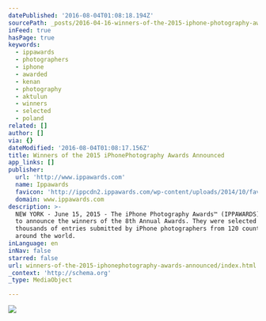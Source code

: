 ```yaml
---
datePublished: '2016-08-04T01:08:18.194Z'
sourcePath: _posts/2016-04-16-winners-of-the-2015-iphone-photography-awards-announced.md
inFeed: true
hasPage: true
keywords:
  - ippawards
  - photographers
  - iphone
  - awarded
  - kenan
  - photography
  - aktulun
  - winners
  - selected
  - poland
related: []
author: []
via: {}
dateModified: '2016-08-04T01:08:17.156Z'
title: Winners of the 2015 iPhonePhotography Awards Announced
app_links: []
publisher:
  url: 'http://www.ippawards.com'
  name: Ippawards
  favicon: 'http://ippcdn2.ippawards.com/wp-content/uploads/2014/10/favicon.ico'
  domain: www.ippawards.com
description: >-
  NEW YORK - June 15, 2015 - The iPhone Photography Awards™ (IPPAWARDS) is proud
  to announce the winners of the 8th Annual Awards. They were selected from
  thousands of entries submitted by iPhone photographers from 120 countries
  around the world.
inLanguage: en
inNav: false
starred: false
url: winners-of-the-2015-iphonephotography-awards-announced/index.html
_context: 'http://schema.org'
_type: MediaObject

---
```

![](https://the-grid-user-content.s3-us-west-2.amazonaws.com/0d838508-3929-4263-a52f-94a49e3887ac.jpg)